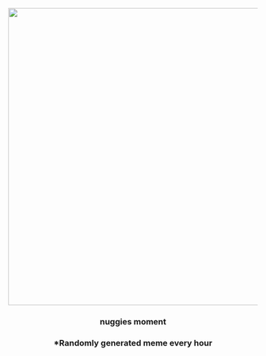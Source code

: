 <p align="center">
        <img src="https://i.redd.it/7po25jvujc391.jpg" width="600" height="600">
        </p>
        <h3 align="center">nuggies moment</h3>
        <h3 align="center">*Randomly generated meme every hour</h3>
    